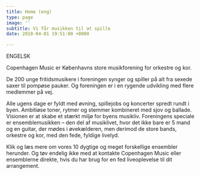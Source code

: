 ```yaml
---
title: Home (eng)
type: page
image: ''
subtitle: Vi får musikken til at spille
date: 2018-04-01 19:51:00 +0000

---
```

ENGELSK

Copenhagen Music er Københavns store musikforening for orkestre og kor.

De 200 unge fritidsmusikere i foreningen synger og spiller på alt fra sexede saxer til pompøse pauker. Og foreningen er i en rygende udvikling med flere medlemmer på vej.

Alle ugens dage er fyldt med øvning, spillejobs og koncerter spredt rundt i byen. Ambitiøse toner, rytmer og stemmer kombineret med sjov og ballade. Visionen er at skabe et stærkt miljø for byens musikliv. Foreningens speciale er ensemblemusikken – den del af musiklivet, hvor det ikke bare er 5 mand og en guitar, der mødes i øvekælderen, men derimod de store bands, orkestre og kor, med den fede, fyldige livelyd.

Klik og læs mere om vores 10 dygtige og meget forskellige ensembler herunder. Og tøv endelig ikke med at kontakte Copenhagen Music eller ensemblerne direkte, hvis du har brug for en fed liveoplevelse til dit arrangement.